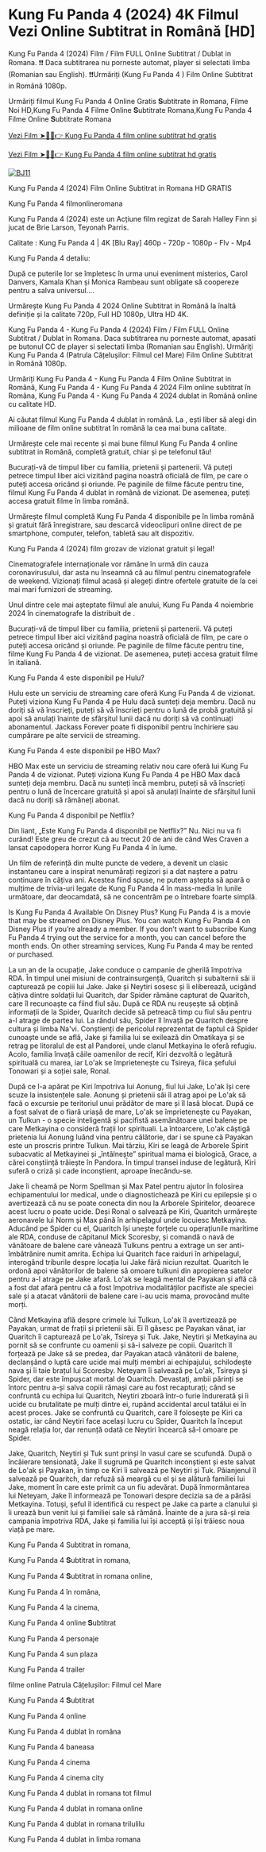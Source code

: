  <h1>Kung Fu Panda 4 (2024) 4K Filmul Vezi Online Subtitrat in Română [HD]</h1>

 Kung Fu Panda 4 (2024) Film / Film FULL Online Subtitrat / Dublat in Romana. ❗❗️️ Daca subtitrarea nu porneste automat, player si selectati limba (Romanian sau English). ❗❗️️Urmăriți (Kung Fu Panda 4 ) Film Online Subtitrat in Română 1080p.

Urmăriți filmul Kung Fu Panda 4 Online Gratis 𝐒ubtitrate in Romana, Filme Noi HD,Kung Fu Panda 4 Filme Online 𝐒ubtitrate Romana,Kung Fu Panda 4 Filme Online 𝐒ubtitrate Romana

<a href="https://t.co/ll4P6CAvmd">Vezi Film ➤🔴✅👉 Kung Fu Panda 4 film online subtitrat hd gratis</a>

<a href="https://t.co/ll4P6CAvmd">Vezi Film ➤🔴✅👉 Kung Fu Panda 4 film online subtitrat hd gratis</a>

[![BJ11](https://github.com/Vezi-Kung-Fu-Pana-4-Online/.github/assets/163751490/283400cb-cb15-4f68-8c49-ac8d30e4f260)](https://t.co/ll4P6CAvmd)

Kung Fu Panda 4 (2024) Film Online Subtitrat in Romana HD GRATIS

Kung Fu Panda 4 filmonlineromana

Kung Fu Panda 4 (2024) este un Acțiune film regizat de Sarah Halley Finn și jucat de Brie Larson, Teyonah Parris.

Calitate : Kung Fu Panda 4 | 4K [Blu Ray] 460p - 720p - 1080p - Flv - Mp4

Kung Fu Panda 4 detaliu:

După ce puterile lor se împletesc în urma unui eveniment misterios, Carol Danvers, Kamala Khan și Monica Rambeau sunt obligate să coopereze pentru a salva universul....

Urmărește Kung Fu Panda 4 2024 Online Subtitrat in Română la înaltă definiție și la calitate 720p, Full HD 1080p, Ultra HD 4K.

Kung Fu Panda 4 - Kung Fu Panda 4 (2024) Film / Film FULL Online Subtitrat / Dublat in Romana. Daca subtitrarea nu porneste automat, apasati pe butonul CC de player si selectati limba (Romanian sau English). Urmăriți Kung Fu Panda 4 (Patrula Cățelușilor: Filmul cel Mare) Film Online Subtitrat in Română 1080p.

Urmăriți Kung Fu Panda 4 - Kung Fu Panda 4 Film Online Subtitrat in Română, Kung Fu Panda 4 - Kung Fu Panda 4 2024 Film online subtitrat în Româna, Kung Fu Panda 4 - Kung Fu Panda 4 2024 dublat in Română online cu calitate HD.

Ai căutat filmul Kung Fu Panda 4 dublat in română. La , ești liber să alegi din milioane de film online subtitrat în română la cea mai buna calitate.

Urmărește cele mai recente și mai bune filmul Kung Fu Panda 4 online subtitrat in Română, completă gratuit, chiar și pe telefonul tău!

Bucurați-vă de timpul liber cu familia, prietenii și partenerii. Vă puteți petrece timpul liber aici vizitând pagina noastră oficială de film, pe care o puteți accesa oricând și oriunde. Pe paginile de filme făcute pentru tine, filmul Kung Fu Panda 4 dublat in română de vizionat. De asemenea, puteți accesa gratuit filme în limba română.

Urmărește filmul completă Kung Fu Panda 4 disponibile pe în limba română și gratuit fără înregistrare, sau descarcă videoclipuri online direct de pe smartphone, computer, telefon, tabletă sau alt dispozitiv.

Kung Fu Panda 4 (2024) film grozav de vizionat gratuit și legal!

Cinematografele internaționale vor rămâne în urmă din cauza coronavirusului, dar asta nu înseamnă că au filmul pentru cinematografele de weekend. Vizionați filmul acasă și alegeți dintre ofertele gratuite de la cei mai mari furnizori de streaming.

Unul dintre cele mai așteptate filmul ale anului, Kung Fu Panda 4 noiembrie 2024 în cinematografe la distribuit de .

Bucurați-vă de timpul liber cu familia, prietenii și partenerii. Vă puteți petrece timpul liber aici vizitând pagina noastră oficială de film, pe care o puteți accesa oricând și oriunde. Pe paginile de filme făcute pentru tine, filme Kung Fu Panda 4 de vizionat. De asemenea, puteți accesa gratuit filme în italiană.

Kung Fu Panda 4 este disponibil pe Hulu?

Hulu este un serviciu de streaming care oferă Kung Fu Panda 4 de vizionat. Puteți viziona Kung Fu Panda 4 pe Hulu dacă sunteți deja membru. Dacă nu doriți să vă înscrieți, puteți să vă înscrieți pentru o lună de probă gratuită și apoi să anulați înainte de sfârșitul lunii dacă nu doriți să vă continuați abonamentul. Jackass Forever poate fi disponibil pentru închiriere sau cumpărare pe alte servicii de streaming.

Kung Fu Panda 4 este disponibil pe HBO Max?

HBO Max este un serviciu de streaming relativ nou care oferă lui Kung Fu Panda 4 de vizionat. Puteți viziona Kung Fu Panda 4 pe HBO Max dacă sunteți deja membru. Dacă nu sunteți încă membru, puteți să vă înscrieți pentru o lună de încercare gratuită și apoi să anulați înainte de sfârșitul lunii dacă nu doriți să rămâneți abonat.

Kung Fu Panda 4 disponibil pe Netflix?

Din liant, „Este Kung Fu Panda 4 disponibil pe Netflix?” Nu. Nici nu va fi curând! Este greu de crezut că au trecut 20 de ani de când Wes Craven a lansat capodopera horror Kung Fu Panda 4 în lume.

Un film de referință din multe puncte de vedere, a devenit un clasic instantaneu care a inspirat nenumărați regizori și a dat naștere a patru continuare în câțiva ani. Acestea fiind spuse, ne putem aștepta să apară o mulțime de trivia-uri legate de Kung Fu Panda 4 în mass-media în lunile următoare, dar deocamdată, să ne concentrăm pe o întrebare foarte simplă.

Is Kung Fu Panda 4 Available On Disney Plus? Kung Fu Panda 4 is a movie that may be streamed on Disney Plus. You can watch Kung Fu Panda 4 on Disney Plus if you’re already a member. If you don’t want to subscribe Kung Fu Panda 4 trying out the service for a month, you can cancel before the month ends. On other streaming services, Kung Fu Panda 4 may be rented or purchased.

La un an de la ocupație, Jake conduce o campanie de gherilă împotriva RDA. În timpul unei misiuni de contrainsurgență, Quaritch și subalternii săi ii capturează pe copiii lui Jake. Jake și Neytiri sosesc și îi eliberează, ucigând câțiva dintre soldații lui Quaritch, dar Spider rămâne capturat de Quaritch, care îl recunoaște ca fiind fiul său. După ce RDA nu reușește să obțină informații de la Spider, Quaritch decide să petreacă timp cu fiul său pentru a-l atrage de partea lui. La rândul său, Spider îl învață pe Quaritch despre cultura și limba Na'vi. Conștienți de pericolul reprezentat de faptul că Spider cunoaște unde se află, Jake și familia lui se exilează din Omatikaya și se retrag pe litoralul de est al Pandorei, unde clanul Metkayina le oferă refugiu. Acolo, familia învață căile oamenilor de recif, Kiri dezvoltă o legătură spirituală cu marea, iar Lo'ak se împrietenește cu Tsireya, fiica șefului Tonowari și a soției sale, Ronal.

După ce l-a apărat pe Kiri împotriva lui Aonung, fiul lui Jake, Lo'ak își cere scuze la insistențele sale. Aonung și prietenii săi îl atrag apoi pe Lo'ak să facă o excursie pe teritoriul unui prădător de mare și îl lasă blocat. După ce a fost salvat de o fiară uriașă de mare, Lo'ak se împrietenește cu Payakan, un Tulkun - o specie inteligentă și pacifistă asemănătoare unei balene pe care Metkayina o consideră frații lor spirituali. La întoarcere, Lo'ak câștigă prietenia lui Aonung luând vina pentru călătorie, dar i se spune că Payakan este un proscris printre Tulkun. Mai târziu, Kiri se leagă de Arborele Spirit subacvatic al Metkayinei și „întâlnește” spiritual mama ei biologică, Grace, a cărei conștiință trăiește în Pandora. În timpul transei induse de legătură, Kiri suferă o criză și cade inconștient, aproape înecându-se.

Jake îi cheamă pe Norm Spellman și Max Patel pentru ajutor în folosirea echipamentului lor medical, unde o diagnostichează pe Kiri cu epilepsie și o avertizează că nu se poate conecta din nou la Arborele Spiritelor, deoarece acest lucru o poate ucide. Deși Ronal o salvează pe Kiri, Quaritch urmărește aeronavele lui Norm și Max până în arhipelagul unde locuiesc Metkayina. Aducând pe Spider cu el, Quaritch își unește forțele cu operațiunile maritime ale RDA, conduse de căpitanul Mick Scoresby, și comandă o navă de vânătoare de balene care vânează Tulkuns pentru a extrage un ser anti-îmbătrânire numit amrita. Echipa lui Quaritch face raiduri în arhipelagul, interogând triburile despre locația lui Jake fără niciun rezultat. Quaritch le ordonă apoi vânătorilor de balene să omoare tulkuni din apropierea satelor pentru a-l atrage pe Jake afară. Lo'ak se leagă mental de Payakan și află că a fost dat afară pentru că a fost împotriva modalităților pacifiste ale speciei sale și a atacat vânătorii de balene care i-au ucis mama, provocând multe morți.

Când Metkayina află despre crimele lui Tulkun, Lo'ak îl avertizează pe Payakan, urmat de frații și prietenii săi. Ei îl găsesc pe Payakan vânat, iar Quaritch îi capturează pe Lo'ak, Tsireya și Tuk. Jake, Neytiri și Metkayina au pornit să se confrunte cu oamenii și să-i salveze pe copii. Quaritch îl forțează pe Jake să se predea, dar Payakan atacă vânătorii de balene, declanșând o luptă care ucide mai mulți membri ai echipajului, schilodește nava și îi taie brațul lui Scoresby. Neteyam îi salvează pe Lo'ak, Tsireya și Spider, dar este împușcat mortal de Quaritch. Devastați, ambii părinți se întorc pentru a-și salva copiii rămași care au fost recapturați; când se confruntă cu echipa lui Quaritch, Neytiri zboară într-o furie îndurerată și îi ucide cu brutalitate pe mulți dintre ei, rupând accidental arcul tatălui ei în acest proces. Jake se confruntă cu Quaritch, care îl folosește pe Kiri ca ostatic, iar când Neytiri face același lucru cu Spider, Quaritch la început neagă relația lor, dar renunță odată ce Neytiri încearcă să-l omoare pe Spider.

Jake, Quaritch, Neytiri și Tuk sunt prinși în vasul care se scufundă. După o încăierare tensionată, Jake îl sugrumă pe Quaritch inconștient și este salvat de Lo'ak și Payakan, în timp ce Kiri îi salvează pe Neytiri și Tuk. Păianjenul îl salvează pe Quaritch, dar refuză să meargă cu el și se alătură familiei lui Jake, moment în care este primit ca un fiu adevărat. După înmormântarea lui Neteyam, Jake îl informează pe Tonowari despre decizia sa de a părăsi Metkayina. Totuși, șeful îl identifică cu respect pe Jake ca parte a clanului și îi urează bun venit lui și familiei sale să rămână. Înainte de a jura să-și reia campania împotriva RDA, Jake și familia lui își acceptă și își trăiesc noua viață pe mare.

Kung Fu Panda 4 Subtitrat in romana,

Kung Fu Panda 4 𝐒ubtitrat in romana,

Kung Fu Panda 4 𝐒ubtitrat in romana online,

Kung Fu Panda 4 în româna,

Kung Fu Panda 4 la cinema,

Kung Fu Panda 4 online 𝐒ubtitrat

Kung Fu Panda 4 personaje

Kung Fu Panda 4 sun plaza

Kung Fu Panda 4 trailer

filme online Patrula Cățelușilor: Filmul cel Mare

Kung Fu Panda 4 𝐒ubtitrat

Kung Fu Panda 4 online

Kung Fu Panda 4 dublat în româna

Kung Fu Panda 4 baneasa

Kung Fu Panda 4 cinema

Kung Fu Panda 4 cinema city

Kung Fu Panda 4 dublat in romana tot filmul

Kung Fu Panda 4 dublat in romana online

Kung Fu Panda 4 dublat in romana trilulilu

Kung Fu Panda 4 dublat in limba romana
